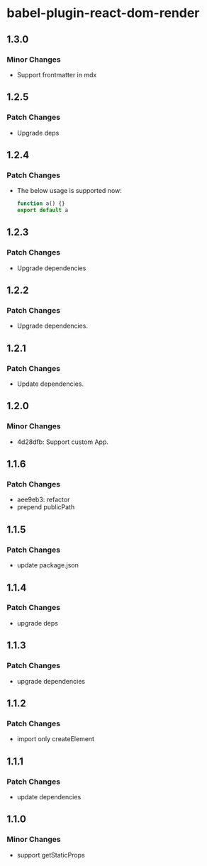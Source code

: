 # babel-plugin-react-dom-render

## 1.3.0

### Minor Changes

- Support frontmatter in mdx

## 1.2.5

### Patch Changes

- Upgrade deps

## 1.2.4

### Patch Changes

- The below usage is supported now:

  ```js
  function a() {}
  export default a
  ```

## 1.2.3

### Patch Changes

- Upgrade dependencies

## 1.2.2

### Patch Changes

- Upgrade dependencies.

## 1.2.1

### Patch Changes

- Update dependencies.

## 1.2.0

### Minor Changes

- 4d28dfb: Support custom App.

## 1.1.6

### Patch Changes

- aee9eb3: refactor
- prepend publicPath

## 1.1.5

### Patch Changes

- update package.json

## 1.1.4

### Patch Changes

- upgrade deps

## 1.1.3

### Patch Changes

- upgrade dependencies

## 1.1.2

### Patch Changes

- import only createElement

## 1.1.1

### Patch Changes

- update dependencies

## 1.1.0

### Minor Changes

- support getStaticProps
